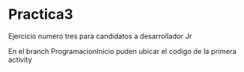 # Practica3
Ejercicio numero tres para candidatos a desarrollador Jr


En el branch ProgramacionInicio puden ubicar el codigo de la primera activity
